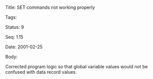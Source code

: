 Title:  SET commands not working properly

Tags:   

Status: 9

Seq:    1.15

Date:   2001-02-25

Body:

Corrected program logic so that global variable values would not be confused with data record values.
